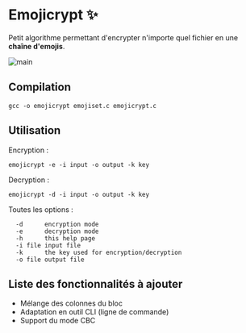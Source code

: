 # Emojicrypt ✨
Petit algorithme permettant d'encrypter n'importe quel fichier en une **chaîne d'emojis**.

![main](https://cdn.discordapp.com/attachments/547909957711036429/1051988753557749861/demo.png)

## Compilation
```
gcc -o emojicrypt emojiset.c emojicrypt.c
```

## Utilisation
Encryption :
```
emojicrypt -e -i input -o output -k key
```

Decryption :
```
emojicrypt -d -i input -o output -k key
```

Toutes les options :
```
  -d      encryption mode
  -e      decryption mode
  -h      this help page
  -i file input file
  -k      the key used for encryption/decryption
  -o file output file
```

## Liste des fonctionnalités à ajouter
 - Mélange des colonnes du bloc
 - Adaptation en outil CLI (ligne de commande)
 - Support du mode CBC

